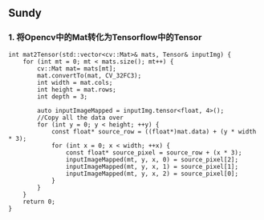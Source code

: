 ## Sundy
### 1. 将Opencv中的Mat转化为Tensorflow中的Tensor

	int mat2Tensor(std::vector<cv::Mat>& mats, Tensor& inputImg) {
		for (int mt = 0; mt < mats.size(); mt++) {
			cv::Mat mat= mats[mt];
			mat.convertTo(mat, CV_32FC3);	
			int width = mat.cols;
			int height = mat.rows;
			int depth = 3;
	
			auto inputImageMapped = inputImg.tensor<float, 4>();
			//Copy all the data over
			for (int y = 0; y < height; ++y) {
				const float* source_row = ((float*)mat.data) + (y * width * 3);
				for (int x = 0; x < width; ++x) {
					const float* source_pixel = source_row + (x * 3);
					inputImageMapped(mt, y, x, 0) = source_pixel[2];
					inputImageMapped(mt, y, x, 1) = source_pixel[1];
					inputImageMapped(mt, y, x, 2) = source_pixel[0];
				}
			}
		}		
		return 0;
	}
